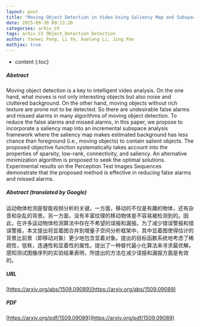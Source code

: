 ```yaml
---
layout: post
title: "Moving Object Detection in Video Using Saliency Map and Subspace Learning"
date: 2015-09-30 09:13:20
categories: arXiv_CV
tags: arXiv_CV Object_Detection Detection
author: Yanwei Pang, Li Ye, Xuelong Li, Jing Pan
mathjax: true
---
```


* content
{:toc}

##### Abstract
Moving object detection is a key to intelligent video analysis. On the one hand, what moves is not only interesting objects but also noise and cluttered background. On the other hand, moving objects without rich texture are prone not to be detected. So there are undesirable false alarms and missed alarms in many algorithms of moving object detection. To reduce the false alarms and missed alarms, in this paper, we propose to incorporate a saliency map into an incremental subspace analysis framework where the saliency map makes estimated background has less chance than foreground (i.e., moving objects) to contain salient objects. The proposed objective function systematically takes account into the properties of sparsity, low-rank, connectivity, and saliency. An alternative minimization algorithm is proposed to seek the optimal solutions. Experimental results on the Perception Test Images Sequences demonstrate that the proposed method is effective in reducing false alarms and missed alarms.

##### Abstract (translated by Google)
运动物体检测是智能视频分析的关键。一方面，移动的不仅是有趣的物体，还有杂音和杂乱的背景。另一方面，没有丰富纹理的移动物体是不容易被检测到的。因此，在许多运动物体检测算法中存在不希望的误报和漏报。为了减少错误警报和错误警报，本文提出将显着图合并到增量子空间分析框架中，其中显着图使得估计的背景比前景（即移动对象）更少地包含显着对象。提出的目标函数系统地考虑了稀疏性，低秩，连通性和显着性的属性。提出了一种替代最小化算法来寻求最优解。感知测试图像序列的实验结果表明，所提出的方法在减少误报和漏报方面是有效的。

##### URL
[https://arxiv.org/abs/1509.09089](https://arxiv.org/abs/1509.09089)

##### PDF
[https://arxiv.org/pdf/1509.09089](https://arxiv.org/pdf/1509.09089)


